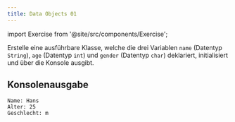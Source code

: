 ```yaml
---
title: Data Objects 01
---
```


import Exercise from '@site/src/components/Exercise';

Erstelle eine ausführbare Klasse, welche die drei Variablen `name` (Datentyp `String`), `age` (Datentyp `int`) und `gender` (Datentyp `char`) deklariert, initialisiert und über die Konsole ausgibt.

## Konsolenausgabe

```console
Name: Hans
Alter: 25
Geschlecht: m
```

<Exercise pullRequest="3" branchSuffix="data-objects/01" />
